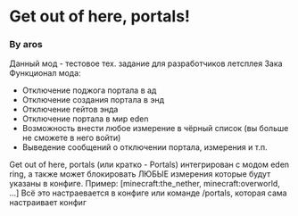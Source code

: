# Get out of here, portals!
### By aros
Данный мод - тестовое тех. задание для разработчиков летсплея Зака\
Функционал мода:
 - Отключение поджога портала в ад 
 - Отключение создания портала в энд
 - Отключение гейтов энда
 - Отключение портала в мир eden
 - Возможность внести любое измерение в чёрный список (вы больше не сможете в него войти)
 - Выведение сообщений о отключении портала, измерения и т.п.

Get out of here, portals (или кратко - Portals) интегрирован с модом eden ring, а также может блокировать ЛЮБЫЕ измерения которые будут указаны в конфиге. Пример:
[minecraft:the_nether, minecraft:overworld, ...]
Всё это настраевается в конфиге или команде /portals, которая сама настраивает конфиг

